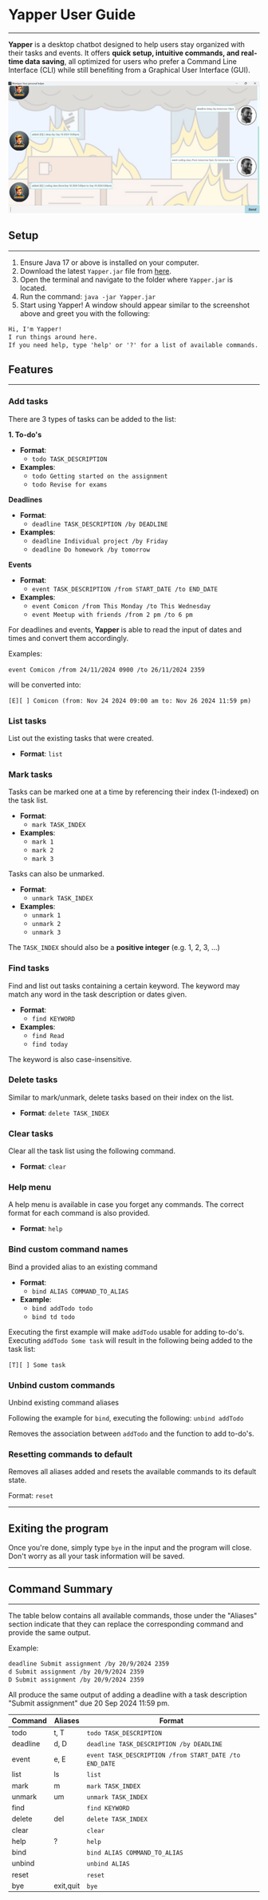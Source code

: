 # Yapper User Guide

---

**Yapper** is a desktop chatbot designed to help users stay organized with their tasks and events.
It offers **quick setup, intuitive commands, and real-time data saving**,
all optimized for users who prefer a Command Line Interface (CLI) while still benefiting from a
Graphical User Interface (GUI).

![Yapper UI](./Ui.png?raw=true "Yapper Chatbot")

## Setup

---

1. Ensure Java 17 or above is installed on your computer.
2. Download the latest `Yapper.jar` file from [here](https://github.com/valhrd/ip/releases/tag/A-Jar).
3. Open the terminal and navigate to the folder where `Yapper.jar` is located.
4. Run the command: ```java -jar Yapper.jar```
5. Start using Yapper! A window should appear similar to the screenshot above and greet you with the following:

```
Hi, I'm Yapper!
I run things around here.
If you need help, type 'help' or '?' for a list of available commands.
```

## Features

---

### Add tasks

There are 3 types of tasks can be added to the list:

**1. To-do's**

- **Format**:
  - ```todo TASK_DESCRIPTION```
- **Examples**:
  - ```todo Getting started on the assignment```
  - ```todo Revise for exams```

**Deadlines**

- **Format**:
  - ```deadline TASK_DESCRIPTION /by DEADLINE```
- **Examples**:
  - ```deadline Individual project /by Friday```
  - ```deadline Do homework /by tomorrow```

**Events**

- **Format**:
  - ```event TASK_DESCRIPTION /from START_DATE /to END_DATE```
- **Examples**:
  - ```event Comicon /from This Monday /to This Wednesday```
  - ```event Meetup with friends /from 2 pm /to 6 pm```

For deadlines and events, **Yapper** is able to read the input of dates and times and convert them accordingly.

Examples:

```event Comicon /from 24/11/2024 0900 /to 26/11/2024 2359```

will be converted into:

```[E][ ] Comicon (from: Nov 24 2024 09:00 am to: Nov 26 2024 11:59 pm)```

### List tasks

List out the existing tasks that were created.

- **Format**: ```list```

### Mark tasks

Tasks can be marked one at a time by referencing their index (1-indexed) on the task list.

- **Format**:
  - ```mark TASK_INDEX```
- **Examples**:
  - ```mark 1```
  - ```mark 2```
  - ```mark 3```

Tasks can also be unmarked.

- **Format**:
  - ```unmark TASK_INDEX```
- **Examples**:
  - ```unmark 1```
  - ```unmark 2```
  - ```unmark 3```

The ```TASK_INDEX``` should also be a **positive integer** (e.g. 1, 2, 3, ...)

### Find tasks

Find and list out tasks containing a certain keyword. The keyword may match any word in the task
description or dates given.

- **Format**:
  - ```find KEYWORD```
- **Examples**:
  - ```find Read```
  - ```find today```

The keyword is also case-insensitive.

### Delete tasks

Similar to mark/unmark, delete tasks based on their index on the list.

- **Format**: ```delete TASK_INDEX```

### Clear tasks

Clear all the task list using the following command.

- **Format**: ```clear```

### Help menu

A help menu is available in case you forget any commands. The correct format for each command is
also provided.

- **Format**: ```help```

### Bind custom command names
    
Bind a provided alias to an existing command
- **Format**:
  - ```bind ALIAS COMMAND_TO_ALIAS```
- **Example**:
  - ```bind addTodo todo```
  - ```bind td todo```

Executing the first example will make ```addTodo``` usable for adding to-do's.
Executing ```addTodo Some task``` will result in the following being added to the task list:

```[T][ ] Some task```

### Unbind custom commands

Unbind existing command aliases

Following the example for ```bind```, executing the following:
```unbind addTodo```

Removes the association between ```addTodo``` and the function to add to-do's.

### Resetting commands to default

Removes all aliases added and resets the available commands to its default state.

Format: ```reset```

---

## Exiting the program

Once you're done, simply type ```bye``` in the input and the program will close. Don't worry as
all your task information will be saved.

---

## Command Summary

---

The table below contains all available commands, those under the "Aliases" section indicate that they can
replace the corresponding command and provide the same output.

Example:

```
deadline Submit assignment /by 20/9/2024 2359
d Submit assignment /by 20/9/2024 2359
D Submit assignment /by 20/9/2024 2359
```
All produce the same output of adding a deadline with a task description "Submit assignment"
due 20 Sep 2024 11:59 pm.


| Command  | Aliases   | Format                                                     |
|----------|-----------|------------------------------------------------------------|
| todo     | t, T      | ```todo TASK_DESCRIPTION```                                |
| deadline | d, D      | ```deadline TASK_DESCRIPTION /by DEADLINE```               |
| event    | e, E      | ```event TASK_DESCRIPTION /from START_DATE /to END_DATE``` |
| list     | ls        | ```list```                                                 | 
| mark     | m         | ```mark TASK_INDEX```                                      |
| unmark   | um        | ```unmark TASK_INDEX```                                    |
| find     |           | ```find KEYWORD```                                         |
| delete   | del       | ```delete TASK_INDEX```                                    |
| clear    |           | ```clear```                                                |
| help     | ?         | ```help```                                                 |
| bind     |           | ```bind ALIAS COMMAND_TO_ALIAS```                          |
| unbind   |           | ```unbind ALIAS```                                         |
| reset    |           | ```reset```                                                |
| bye      | exit,quit | ```bye```                                                  |
